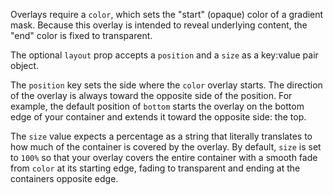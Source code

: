 Overlays require a `color`, which sets the "start" (opaque) color of a gradient mask. Because this overlay is intended to reveal underlying content, the "end" color is fixed to transparent.

The optional `layout` prop accepts a `position` and a `size` as a key:value pair object.

The `position` key sets the side where the `color` overlay starts. The direction of the overlay is always toward the opposite side of the position. For example, the default position of `bottom` starts the overlay on the bottom edge of your container and extends it toward the opposite side: the top.

The `size` value expects a percentage as a string that literally translates to how much of the container is covered by the overlay. By default, `size` is set to `100%` so that your overlay covers the entire container with a smooth fade from `color` at its starting edge, fading to transparent and ending at the containers opposite edge.
